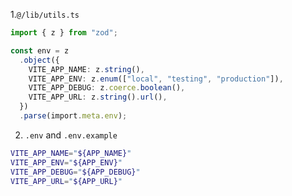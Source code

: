 1.`@/lib/utils.ts`

```ts
import { z } from "zod";

const env = z
  .object({
    VITE_APP_NAME: z.string(),
    VITE_APP_ENV: z.enum(["local", "testing", "production"]),
    VITE_APP_DEBUG: z.coerce.boolean(),
    VITE_APP_URL: z.string().url(),
  })
  .parse(import.meta.env);
```

2. `.env` and `.env.example`

```sh
VITE_APP_NAME="${APP_NAME}"
VITE_APP_ENV="${APP_ENV}"
VITE_APP_DEBUG="${APP_DEBUG}"
VITE_APP_URL="${APP_URL}"
```
